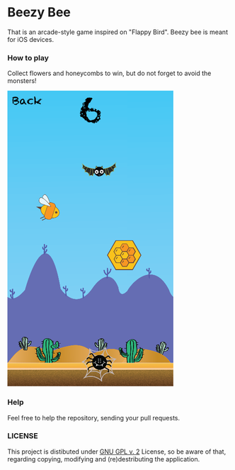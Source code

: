 # Beezy Bee
That is an arcade-style game inspired on "Flappy Bird". Beezy bee is meant for iOS devices.

### How to play
Collect flowers and honeycombs to win, but do not forget to avoid the monsters!

![Game Play Screenshot](game_screenshot_1.png)

### Help
Feel free to help the repository, sending your pull requests.

### LICENSE
This project is distibuted under [GNU GPL v. 2](https://www.gnu.org/licenses/old-licenses/gpl-2.0.en.html) License, so be aware of that, regarding copying, modifying and (re)destributing the application. 
